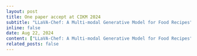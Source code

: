 ```yaml
---
layout: post
title: One paper accept at CIKM 2024
subtitle: "LLaVA-Chef: A Multi-modal Generative Model for Food Recipes"
inline: false
date: Aug 22, 2024
content: ["LLaVA-Chef: A Multi-modal Generative Model for Food Recipes"](https://arxiv.org/abs/2408.16889)
related_posts: false
---
```

